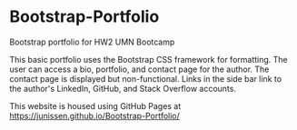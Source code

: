 # Bootstrap-Portfolio
Bootstrap portfolio for HW2 UMN Bootcamp

This basic portfolio uses the Bootstrap CSS framework for formatting. The user can access a bio, portfolio, and contact page for the author. The contact page is displayed but non-functional. Links in the side bar link to the author's LinkedIn, GitHub, and Stack Overflow accounts. 

This website is housed using GitHub Pages at https://junissen.github.io/Bootstrap-Portfolio/